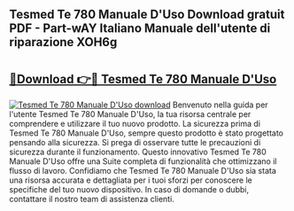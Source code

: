 ## Tesmed Te 780 Manuale D'Uso Download gratuit PDF - Part-wAY Italiano Manuale dell'utente di riparazione XOH6g

# <h2><a href="http://dfehhd.blite.top/?on=Tesmed+Te+780+Manuale+D%27Uso">🔗Download 👉🔴 Tesmed Te 780 Manuale D'Uso</a></h2>

[![Tesmed Te 780 Manuale D'Uso download](https://i.imgur.com/lujVjoI.png)](http://dfehhd.blite.top/?on=Tesmed+Te+780+Manuale+D%27Uso)
Benvenuto nella guida per l'utente Tesmed Te 780 Manuale D'Uso, la tua risorsa centrale per comprendere e utilizzare il tuo nuovo prodotto. La sicurezza prima di Tesmed Te 780 Manuale D'Uso, sempre questo prodotto è stato progettato pensando alla sicurezza. Si prega di osservare tutte le precauzioni di sicurezza durante il funzionamento. Questo innovativo Tesmed Te 780 Manuale D'Uso offre una Suite completa di funzionalità che ottimizzano il flusso di lavoro. Confidiamo che Tesmed Te 780 Manuale D'Uso sia stata una risorsa accurata e dettagliata per i tuoi sforzi per conoscere le specifiche del tuo nuovo dispositivo. In caso di domande o dubbi, contattare il nostro team di assistenza clienti.
